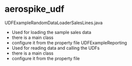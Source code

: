 # aerospike_udf
UDFExampleRandomDataLoaderSalesLines.java
  - Used for loading the sample sales data
  - there is a main class 
  - configure it from the property file
UDFExampleReporting
  - Used for reading data and calling the UDFs
  - there is a main class
  - configure it from the property file
  
